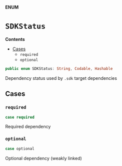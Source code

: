 **ENUM**

# `SDKStatus`

**Contents**

- [Cases](#cases)
  - `required`
  - `optional`

```swift
public enum SDKStatus: String, Codable, Hashable
```

Dependency status used by `.sdk` target dependencies

## Cases
### `required`

```swift
case required
```

Required dependency

### `optional`

```swift
case optional
```

Optional dependency (weakly linked)
